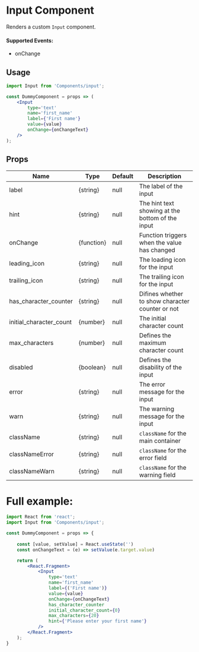 # Input Component

Renders a custom `Input` component.


#### Supported Events:

-   onChange


## Usage

```jsx
import Input from 'Components/input';

const DummyComponent = props => (
    <Input 
        type='text'
        name='first_name'
        label={'First name'}
        value={value}
        onChange={onChangeText}
    />
);
```

## Props


| Name                      | Type       | Default  | Description                                           |
| ------------------------- | ---------- | -------- | ----------------------------------------------------- |
| label                     | {string}   | null     | The label of the input                                |
| hint                      | {string}   | null     | The hint text showing at the bottom of the input      |
| onChange                  | {function} | null     | Function triggers when the value has changed     |
| leading_icon              | {string}   | null     | The loading icon for the input                        |
| trailing_icon             | {string}   | null     | The trailing icon for the input                       |
| has\_character\_counter   | {string}   | null     | Difines whether to show character counter or not      |
| initial\_character\_count | {number}   | null     | The initial character count                           |
| max_characters            | {number}   | null     | Defines the maximum character count                   |
| disabled                  | {boolean}  | null     | Defines the disability of the input                   |
| error                     | {string}   | null     | The error message for the input                       |
| warn                      | {string}   | null     | The warning message for the input                     |
| className                 | {string}   | null     | `className` for the main container                    |
| classNameError            | {string}   | null     | `className` for the error field                       |
| classNameWarn             | {string}   | null     | `className` for the warning field                     |


# Full example:

```jsx
import React from 'react';
import Input from 'Components/input';

const DummyComponent = props => {
    
    const [value, setValue] = React.useState('')
    const onChangeText = (e) => setValue(e.target.value) 

    return (
        <React.Fragment>
            <Input 
                type='text'
                name='first_name'
                label={('First name')}
                value={value}
                onChange={onChangeText}
                has_character_counter
                initial_character_count={0}
                max_characters={20}
                hint={'Please enter your first name'}
            />
        </React.Fragment>
    );
}
```
